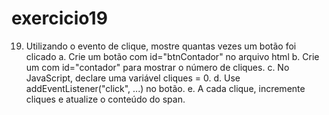 # exercicio19

19. Utilizando o evento de clique, mostre quantas vezes um botão foi clicado
a. Crie um botão com id="btnContador" no arquivo html
b. Crie um <span> com id="contador" para mostrar o número de cliques.
c. No JavaScript, declare uma variável cliques = 0.
d. Use addEventListener("click", ...) no botão.
e. A cada clique, incremente cliques e atualize o conteúdo do span.
